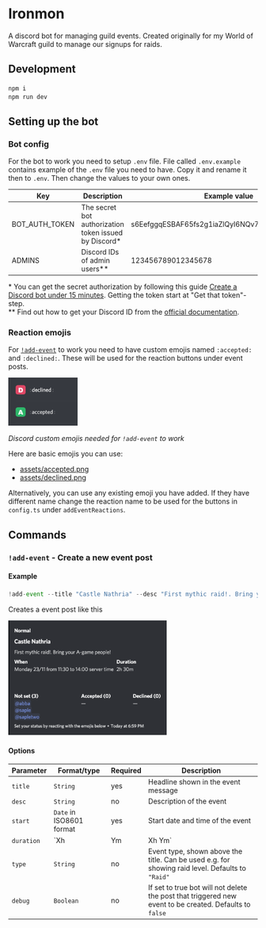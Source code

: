 # Ironmon

A discord bot for managing guild events. Created originally for my World of Warcraft guild to manage our signups for raids.

## Development

```bash
npm i
npm run dev
```

## Setting up the bot

### Bot config

For the bot to work you need to setup `.env` file. File called `.env.example` contains example of the `.env` file you need to have. Copy it and rename it then to `.env`. Then change the values to your own ones.

| Key            | Description                                            | Example value                                     |
| -------------- | ------------------------------------------------------ | ------------------------------------------------- |
| BOT_AUTH_TOKEN | The secret bot authorization token issued by Discord\* | s6EefggqESBAF65fs2g1iaZlQyI6NQv7FgecxAcTUyVtYjTaD |
| ADMINS         | Discord IDs of admin users\*\*                         | 123456789012345678                                |

\* You can get the secret authorization by following this guide [Create a Discord bot under 15 minutes](https://thomlom.dev/create-a-discord-bot-under-15-minutes/). Getting the token start at "Get that token"-step.  
\*\* Find out how to get your Discord ID from the [official documentation](https://support.discordapp.com/hc/en-us/articles/206346498-Where-can-I-find-my-User-Server-Message-ID-).

### Reaction emojis

For [`!add-event`](#add-event---create-a-new-event-post) to work you need to have custom emojis named `:accepted:` and `:declined:`. These will be used for the reaction buttons under event posts.

<img width="140" src="docs/config-add-event-custom-reactions.png" />

_Discord custom emojis needed for `!add-event` to work_

Here are basic emojis you can use:

- [assets/accepted.png](assets/accepted.png)
- [assets/declined.png](assets/declined.png)

Alternatively, you can use any existing emoji you have added. If they have different name change the reaction name to be used for the buttons in `config.ts` under `addEventReactions`.

## Commands

### `!add-event` - Create a new event post

#### Example

```ts
!add-event --title "Castle Nathria" --desc "First mythic raid!. Bring your A-game people!" --start "2020-11-23 12:30:00+02:00" --duration "2h 30m" --type "Normal"
```

Creates a event post like this

<img width="320" src="docs/example-add-event.png" />

#### Options

| Parameter  | Format/type              | Required | Description                                                                                             |
| ---------- | ------------------------ | -------- | ------------------------------------------------------------------------------------------------------- |
| `title`    | `String`                 | yes      | Headline shown in the event message                                                                     |
| `desc`     | `String`                 | no       | Description of the event                                                                                |
| `start`    | `Date` in ISO8601 format | yes      | Start date and time of the event                                                                        |
| `duration` | `Xh | Ym | Xh Ym`        | yes      | Duration of the event in hours and/or minutes. For example `2h 30m`, `4h` or `45m`                      |
| `type`     | `String`                 | no       | Event type, shown above the title. Can be used e.g. for showing raid level. Defaults to `"Raid"`        |
| `debug`    | `Boolean`                | no       | If set to true bot will not delete the post that triggered new event to be created. Defaults to `false` |
